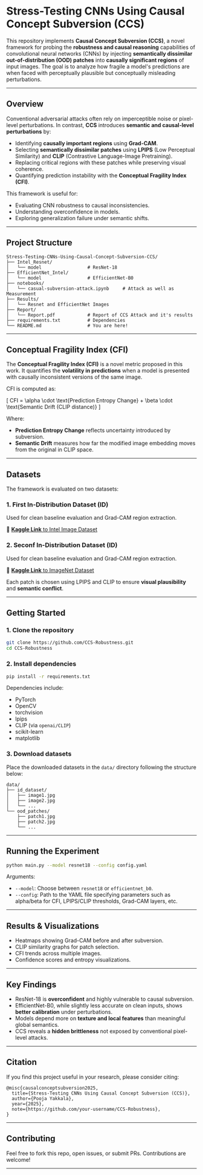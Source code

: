 # Stress-Testing CNNs Using Causal Concept Subversion (CCS)

This repository implements **Causal Concept Subversion (CCS)**, a novel framework for probing the **robustness and causal reasoning** capabilities of convolutional neural networks (CNNs) by injecting **semantically dissimilar out-of-distribution (OOD) patches** into **causally significant regions** of input images. The goal is to analyze how fragile a model's predictions are when faced with perceptually plausible but conceptually misleading perturbations.

---

## Overview

Conventional adversarial attacks often rely on imperceptible noise or pixel-level perturbations. In contrast, **CCS** introduces **semantic and causal-level perturbations** by:

- Identifying **causally important regions** using **Grad-CAM**.
- Selecting **semantically dissimilar patches** using **LPIPS** (Low Perceptual Similarity) and **CLIP** (Contrastive Language-Image Pretraining).
- Replacing critical regions with these patches while preserving visual coherence.
- Quantifying prediction instability with the **Conceptual Fragility Index (CFI)**.

This framework is useful for:
- Evaluating CNN robustness to causal inconsistencies.
- Understanding overconfidence in models.
- Exploring generalization failure under semantic shifts.

---

## Project Structure

```
Stress-Testing-CNNs-Using-Causal-Concept-Subversion-CCS/
├── Intel_Resnet/
│   └── model                 # ResNet-18
├── EfficientNet_Intel/
│   └── model                 # EfficientNet-B0
├── notebooks/
│   └── casual-subversion-attack.ipynb     # Attack as well as Measurement
├── Results/
│   └── Resnet and EfficientNet Images
├── Report/
│   └── Report.pdf            # Report of CCS Attack and it's results
├── requirements.txt          # Dependencies
└── README.md                 # You are here!
```

---

## Conceptual Fragility Index (CFI)

The **Conceptual Fragility Index (CFI)** is a novel metric proposed in this work. It quantifies the **volatility in predictions** when a model is presented with causally inconsistent versions of the same image.

CFI is computed as:

\[
CFI = \alpha \cdot \text{Prediction Entropy Change} + \beta \cdot \text{Semantic Drift (CLIP distance)}
\]

Where:
- **Prediction Entropy Change** reflects uncertainty introduced by subversion.
- **Semantic Drift** measures how far the modified image embedding moves from the original in CLIP space.

---

## Datasets

The framework is evaluated on two datasets:

### 1. First In-Distribution Dataset (ID)
Used for clean baseline evaluation and Grad-CAM region extraction.

🔗 [**Kaggle Link** to Intel Image Dataset](https://www.kaggle.com/datasets/rahmasleam/intel-image-dataset) 

### 2. Seconf In-Distribution Dataset (ID)
Used for clean baseline evaluation and Grad-CAM region extraction.

🔗 [**Kaggle Link** to ImageNet Dataset](https://www.kaggle.com/datasets/dimensi0n/imagenet-256)

Each patch is chosen using LPIPS and CLIP to ensure **visual plausibility** and **semantic conflict**.

---

## Getting Started

### 1. Clone the repository

```bash
git clone https://github.com/CCS-Robustness.git
cd CCS-Robustness
```

### 2. Install dependencies

```bash
pip install -r requirements.txt
```

Dependencies include:
- PyTorch
- OpenCV
- torchvision
- lpips
- CLIP (via `openai/CLIP`)
- scikit-learn
- matplotlib

### 3. Download datasets

Place the downloaded datasets in the `data/` directory following the structure below:

```
data/
├── id_dataset/
│   ├── image1.jpg
│   ├── image2.jpg
│   └── ...
└── ood_patches/
    ├── patch1.jpg
    ├── patch2.jpg
    └── ...
```

---

## Running the Experiment

```bash
python main.py --model resnet18 --config config.yaml
```

Arguments:
- `--model`: Choose between `resnet18` or `efficientnet_b0`.
- `--config`: Path to the YAML file specifying parameters such as alpha/beta for CFI, LPIPS/CLIP thresholds, Grad-CAM layers, etc.

---

## Results & Visualizations

- Heatmaps showing Grad-CAM before and after subversion.
- CLIP similarity graphs for patch selection.
- CFI trends across multiple images.
- Confidence scores and entropy visualizations.

---

## Key Findings

- ResNet-18 is **overconfident** and highly vulnerable to causal subversion.
- EfficientNet-B0, while slightly less accurate on clean inputs, shows **better calibration** under perturbations.
- Models depend more on **texture and local features** than meaningful global semantics.
- CCS reveals a **hidden brittleness** not exposed by conventional pixel-level attacks.

---

## Citation

If you find this project useful in your research, please consider citing:

```
@misc{causalconceptsubversion2025,
  title={Stress-Testing CNNs Using Causal Concept Subversion (CCS)},
  author={Pooja Yakkala},
  year={2025},
  note={https://github.com/your-username/CCS-Robustness},
}
```

---

## Contributing

Feel free to fork this repo, open issues, or submit PRs. Contributions are welcome!

---
